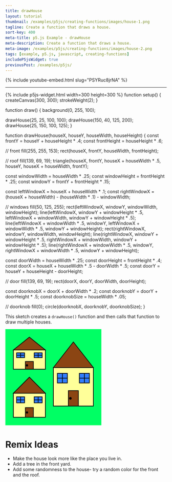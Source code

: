 ```yaml
---
title: drawHouse
layout: tutorial
thumbnail: /examples/p5js/creating-functions/images/house-1.png
tagline: Create a function that draws a house.
sort-key: 400
meta-title: p5.js Example - drawHouse
meta-description: Create a function that draws a house.
meta-image: /examples/p5js/creating-functions/images/house-2.png
tags: [example, p5.js, javascript, creating-functions]
includeP5jsWidget: true
previousPost: /examples/p5js/
---
```


{% include youtube-embed.html slug="PSYRuc8jrNA" %}

---

{% include p5js-widget.html width=300 height=300 %}
function setup() {
  createCanvas(300, 300);
  strokeWeight(2);
}

function draw() {
  background(0, 255, 100);
  
  drawHouse(25, 25, 100, 100);
  drawHouse(150, 40, 125, 200);
  drawHouse(25, 150, 100, 125);
}

function drawHouse(houseX, houseY, houseWidth, houseHeight) {
  const frontY = houseY + houseHeight * .4;
  const frontHeight = houseHeight * .6;
  
  // front
  fill(255, 255, 153);
  rect(houseX, frontY, houseWidth, frontHeight);
  
  // roof
  fill(139, 69, 19);
  triangle(houseX, frontY,
           houseX + houseWidth * .5, houseY,
           houseX + houseWidth, frontY);
  
  const windowWidth = houseWidth * .25;
  const windowHeight = frontHeight * .25;
  const windowY = frontY + frontHeight * .15;
  
  const leftWindowX = houseX + houseWidth * .1;
  const rightWindowX = (houseX + houseWidth) - 
                       (houseWidth * .1) - windowWidth;
  
  // windows 
  fill(50, 125, 255);
  rect(leftWindowX, windowY, windowWidth, windowHeight);
  line(leftWindowX, windowY + windowHeight * .5,
       leftWindowX + windowWidth, windowY + windowHeight * .5);
  line(leftWindowX + windowWidth * .5, windowY,
       leftWindowX + windowWidth * .5, windowY + windowHeight);
  rect(rightWindowX, windowY, windowWidth, windowHeight);
  line(rightWindowX, windowY + windowHeight * .5,
       rightWindowX + windowWidth, windowY + windowHeight * .5);
  line(rightWindowX + windowWidth * .5, windowY,
       rightWindowX + windowWidth * .5, windowY + windowHeight);
  
  const doorWidth = houseWidth * .25;
  const doorHeight = frontHeight * .4;
  const doorX = houseX + houseWidth * .5 - doorWidth * .5;
  const doorY = houseY + houseHeight - doorHeight;
  
  // door
  fill(139, 69, 19);
  rect(doorX, doorY, doorWidth, doorHeight);
  
  const doorknobX = doorX + doorWidth * .2;
  const doorknobY = doorY + doorHeight * .5;
  const doorknobSize = houseWidth * .05;
  
  // doorknob
  fill(0);
  circle(doorknobX, doorknobY, doorknobSize);
}
</script>

This sketch creates a `drawHouse()` function and then calls that function to draw multiple houses.

![houses](/examples/p5js/creating-functions/images/house-3.png)

# Remix Ideas

- Make the house look more like the place you live in.
- Add a tree in the front yard.
- Add some randomness to the house- try a random color for the front and the roof.